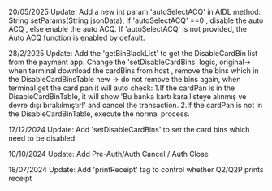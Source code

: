 20/05/2025
Update:
Add a new int param 'autoSelectACQ' in AIDL method: String setParams(String jsonData);
if 'autoSelectACQ' ==0 , disable the auto ACQ , else enable the auto ACQ.
If 'autoSelectACQ' is not provided, the Auto ACQ function is enabled by default.


28/2/2025
Update:
Add the 'getBinBlackList' to get the DisableCardBin list from the payment app.
Change the 'setDisableCardBins' logic, 
original-> when terminal download the cardBins from host , remove the bins which in the DisableCardBinsTable
new -> do not remove the bins again, when terminal get the card pan it will auto check:
    1.If the cardPan is in the DisableCardBinTable, it will show 'Bu banka kartı kara listeye alınmış ve devre dışı bırakılmıştır!' and cancel the transaction.
    2.If the cardPan is not in the DisableCardBinTable, execute the normal process.



17/12/2024
Update:
Add 'setDisableCardBins' to set the card bins which need to be disabled




10/10/2024
Update:
Add Pre-Auth/Auth Cancel / Auth Close




18/07/2024
Update:
Add 'printReceipt' tag to control whether Q2/Q2P prints receipt


